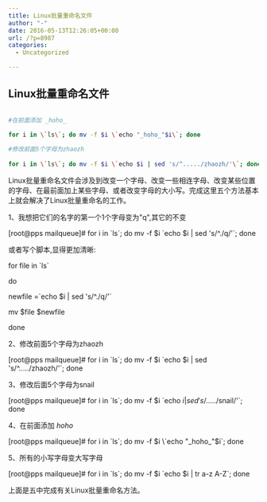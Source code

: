 ```yaml
---
title: Linux批量重命名文件
author: "-"
date: 2016-05-13T12:26:05+00:00
url: /?p=8987
categories:
  - Uncategorized

---
```

## Linux批量重命名文件
```bash
  
#在前面添加 _hoho_
  
for i in \`ls\`; do mv -f $i \`echo "_hoho_"$i\`; done

#修改前面5个字母为zhaozh
  
for i in \`ls\`; do mv -f $i \`echo $i | sed 's/^...../zhaozh/'\`; done

```


Linux批量重命名文件会涉及到改变一个字母、改变一些相连字母、改变某些位置的字母、在最前面加上某些字母、或者改变字母的大小写。完成这里五个方法基本上就会解决了Linux批量重命名的工作。

1、我想把它们的名字的第一个1个字母变为"q",其它的不变

[root@pps mailqueue]# for i in \`ls\`; do mv -f $i \`echo $i | sed 's/^./q/'\`; done

或者写个脚本,显得更加清晰: 
  
for file in \`ls\`
  
do
  
newfile =\`echo $i | sed 's/^./q/'\`
  
mv $file $newfile
  
done
  
2、修改前面5个字母为zhaozh

[root@pps mailqueue]# for i in \`ls\`; do mv -f $i \`echo $i | sed 's/^...../zhaozh/'\`; done

3、修改后面5个字母为snail

[root@pps mailqueue]# for i in \`ls\`; do mv -f $i \`echo $i | sed 's/.....$/snail/'\`; done

4、在前面添加 _hoho_

[root@pps mailqueue]# for i in \`ls\`; do mv -f $i \`echo "_hoho_"$i\`; done

5、所有的小写字母变大写字母

[root@pps mailqueue]# for i in \`ls\`; do mv -f $i \`echo $i | tr a-z A-Z\`; done

上面是五中完成有关Linux批量重命名方法。